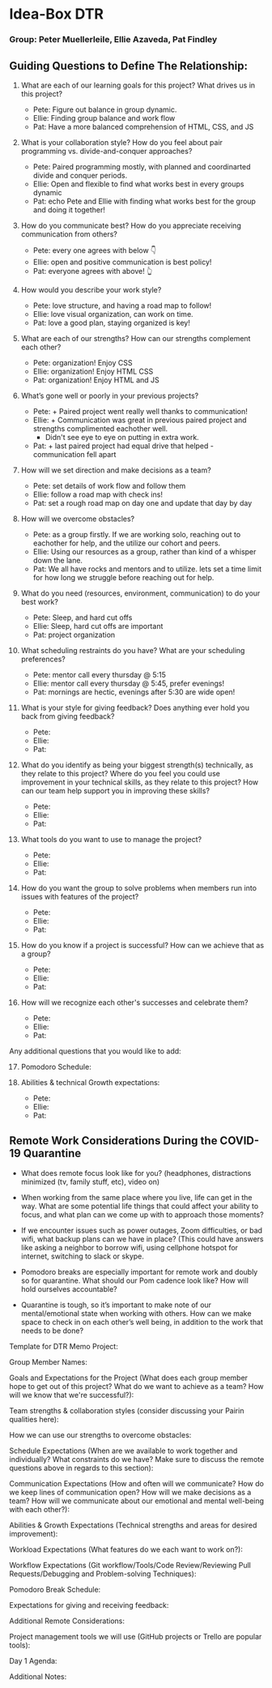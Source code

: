 # Idea-Box DTR

### Group: Peter Muellerleile, Ellie Azaveda, Pat Findley


## Guiding Questions to Define The Relationship:
1. What are each of our learning goals for this project? What drives us in this project?
    * Pete: Figure out balance in group dynamic.
    * Ellie: Finding group balance and work flow
    * Pat: Have a more balanced comprehension of HTML, CSS, and JS

2. What is your collaboration style? How do you feel about pair programming vs. divide-and-conquer approaches?
    * Pete: Paired programming mostly, with planned and coordinarted divide and conquer periods.
    * Ellie: Open and flexible to find what works best in every groups dynamic
    * Pat: echo Pete and Ellie with finding what works best for the group and doing it together!

3. How do you communicate best? How do you appreciate receiving communication from others?
    * Pete: every one agrees with below 👇
    * Ellie: open and positive communication is best policy!
    * Pat: everyone agrees with above!  👆

4. How would you describe your work style?
    * Pete: love structure, and having a road map to follow!
    * Ellie: love visual organization, can work on time.
    * Pat: love a good plan, staying organized is key!

5. What are each of our strengths? How can our strengths complement each other?
    * Pete: organization! Enjoy CSS
    * Ellie: organization! Enjoy HTML CSS
    * Pat: organization!  Enjoy HTML and JS

6. What’s gone well or poorly in your previous projects?
    * Pete: + Paired project went really well thanks to communication!
    * Ellie: + Communication was great in previous paired project and strengths complimented eachother well.
       - Didn't see eye to eye on putting in extra work.
    * Pat: + last paired project had equal drive that helped -  communication fell apart

7. How will we set direction and make decisions as a team?
    * Pete: set details of work flow and follow them
    * Ellie: follow a road map with check ins!
    * Pat: set a rough road map on day one and update that day by day

8. How will we overcome obstacles?
    * Pete: as a group firstly. If we are working solo, reaching out to eachother for help, and the utilize our cohort and peers.
    * Ellie: Using our resources as a group, rather than kind of a whisper down the lane.
    * Pat: We all have rocks and mentors and to utilize. lets set a time limit for how long we struggle before reaching out for help.

9. What do you need (resources, environment, communication) to do your best work?
    * Pete: Sleep, and hard cut offs
    * Ellie: Sleep, hard cut offs are important
    * Pat: project organization

10. What scheduling restraints do you have? What are your scheduling preferences?
    * Pete: mentor call every thursday @ 5:15
    * Ellie: mentor call every thursday @ 5:45, prefer evenings!
    * Pat: mornings are hectic, evenings after 5:30 are wide open!

11. What is your style for giving feedback? Does anything ever hold you back from giving feedback?
    * Pete:
    * Ellie:
    * Pat:

12. What do you identify as being your biggest strength(s) technically, as they relate to this project? Where do you feel you could use improvement in your technical skills, as they relate to this project? How can our team help support you in improving these skills?
    * Pete:
    * Ellie:
    * Pat:

13. What tools do you want to use to manage the project?
    * Pete:
    * Ellie:  
    * Pat:

14. How do you want the group to solve problems when members run into issues with features of the project?
    * Pete:
    * Ellie:
    * Pat:

15. How do you know if a project is successful? How can we achieve that as a group?
    * Pete:
    * Ellie:
    * Pat:

16. How will we recognize each other's successes and celebrate them?
    * Pete:
    * Ellie:
    * Pat:

Any additional questions that you would like to add:

17. Pomodoro Schedule:

18. Abilities & technical Growth expectations:
    * Pete:
    * Ellie:
    * Pat:

## Remote Work Considerations During the COVID-19 Quarantine
* What does remote focus look like for you? (headphones, distractions minimized (tv, family stuff, etc), video on)

* When working from the same place where you live, life can get in the way. What are some potential life things that could affect your ability to focus, and what plan can we come up with to approach those moments?

* If we encounter issues such as power outages, Zoom difficulties, or bad wifi, what backup plans can we have in place? (This could have answers like asking a neighbor to borrow wifi, using cellphone hotspot for internet, switching to slack or skype.

* Pomodoro breaks are especially important for remote work and doubly so for quarantine. What should our Pom cadence look like? How will hold ourselves accountable?

* Quarantine is tough, so it’s important to make note of our mental/emotional state when working with others. How can we make space to check in on each other’s well being, in addition to the work that needs to be done?





Template for DTR Memo
Project:

Group Member Names:

Goals and Expectations for the Project (What does each group member hope to get out of this project? What do we want to achieve as a team? How will we know that we're successful?):

Team strengths & collaboration styles (consider discussing your Pairin qualities here):

How we can use our strengths to overcome obstacles:

Schedule Expectations (When are we available to work together and individually? What constraints do we have? Make sure to discuss the remote questions above in regards to this section):

Communication Expectations (How and often will we communicate? How do we keep lines of communication open? How will we make decisions as a team? How will we communicate about our emotional and mental well-being with each other?):

Abilities & Growth Expectations (Technical strengths and areas for desired improvement):

Workload Expectations (What features do we each want to work on?):

Workflow Expectations (Git workflow/Tools/Code Review/Reviewing Pull Requests/Debugging and Problem-solving Techniques):

Pomodoro Break Schedule:

Expectations for giving and receiving feedback:

Additional Remote Considerations:

Project management tools we will use (GitHub projects or Trello are popular tools):

Day 1 Agenda:

Additional Notes:
